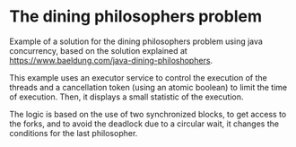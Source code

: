 # The dining philosophers problem

Example of a solution for the dining philosophers problem using java concurrency, based 
on the solution explained at https://www.baeldung.com/java-dining-philoshophers.

This example uses an executor service to control the execution of the threads and
a cancellation token (using an atomic boolean) to limit the time of execution. Then,
it displays a small statistic of the execution.

The logic is based on the use of two synchronized blocks, to get access to the forks,
and to avoid the deadlock due to a circular wait, it changes the conditions for the 
last philosopher.